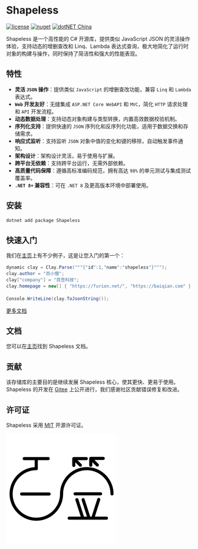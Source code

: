 # Shapeless

[![license](https://img.shields.io/badge/license-MIT-orange?cacheSeconds=10800)](https://gitee.com/dotnetchina/Shapeless/blob/master/LICENSE) [![nuget](https://img.shields.io/nuget/v/Shapeless.svg?cacheSeconds=10800)](https://www.nuget.org/packages/Shapeless) [![dotNET China](https://img.shields.io/badge/organization-dotNET%20China-yellow?cacheSeconds=10800)](https://gitee.com/dotnetchina)

Shapeless 是一个高性能的 C# 开源库，提供类似 JavaScript JSON 的灵活操作体验，支持动态的增删查改和 Linq、Lambda
表达式查询，极大地简化了运行时对象的构建与操作，同时保持了简洁性和强大的性能表现。

## 特性

- **灵活 `JSON` 操作**：提供类似 `JavaScript`  的增删查改功能，兼容 `Linq` 和 `Lambda` 表达式。
- **`Web` 开发友好**：无缝集成 `ASP.NET Core WebAPI` 和 `MVC`，简化 `HTTP` 请求处理和 `API` 开发流程。
- **动态数据处理**：支持动态对象构建与类型转换，内置高效数据校验机制。
- **序列化支持**：提供快速的 `JSON` 序列化和反序列化功能，适用于数据交换和存储需求。
- **响应式监听**：支持监听 `JSON` 对象中值的变化和键的移除，自动触发事件通知。
- **架构设计**：架构设计灵活，易于使用与扩展。
- **跨平台无依赖**：支持跨平台运行，无需外部依赖。
- **高质量代码保障**：遵循高标准编码规范，拥有高达 `98%` 的单元测试与集成测试覆盖率。
- **`.NET 8+` 兼容性**：可在 `.NET 8` 及更高版本环境中部署使用。

## 安装

```powershell
dotnet add package Shapeless
```

## 快速入门

我们在[主页](https://furion.net/docs/shapeless/)上有不少例子，这是让您入门的第一个：

```cs
dynamic clay = Clay.Parse("""{"id":1,"name":"shapeless"}""");
clay.author = "百小僧";
clay["company"] = "百签科技";
clay.homepage = new[] { "https://furion.net/", "https://baiqian.com" };

Console.WriteLine(clay.ToJsonString());
```

[更多文档](https://furion.net/docs/shapeless/)

## 文档

您可以在[主页](https://furion.net/docs/shapeless/)找到 Shapeless 文档。

## 贡献

该存储库的主要目的是继续发展 Shapeless 核心，使其更快、更易于使用。Shapeless
的开发在 [Gitee](https://gitee.com/dotnetchina/Shapeless) 上公开进行，我们感谢社区贡献错误修复和改进。

## 许可证

Shapeless 采用 [MIT](./LICENSE) 开源许可证。

[![](./assets/baiqian.svg)](https://baiqian.com)